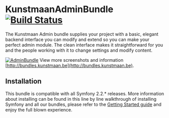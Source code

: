 # KunstmaanAdminBundle [![Build Status](https://travis-ci.org/Kunstmaan/KunstmaanAdminBundle.png?branch=master)](http://travis-ci.org/Kunstmaan/KunstmaanAdminBundle)

The Kunstmaan Admin bundle supplies your project with a basic, elegant backend interface you can modify and extend so you can make your perfect admin module. The clean interface makes it straightforward for you and the people working with it to change settings and modify content.

[![AdminBundle](http://bundles.kunstmaan.be/bundles/kunstmaankunstmaanbundles/img/general/screens/login.png)](http://bundles.kunstmaan.be)
View more screenshots and information [http://bundles.kunstmaan.be](http://bundles.kunstmaan.be).

## Installation

This bundle is compatible with all Symfony 2.2.* releases. More information about installing can be found in this line by line walkthrough of installing Symfony and all our bundles, please refer to the [Getting Started guide](http://bundles.kunstmaan.be/doc/01_GettingStarted.html) and enjoy the full blown experience.
